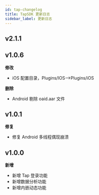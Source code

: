 ```yaml
---
id: tap-changelog
title: TapSDK 更新日志
sidebar_label: 更新日志
---
```

## v2.1.1



## v1.0.6
**修改**
- iOS 配置目录，Plugins/IOS-->Plugins/iOS  

**删除**
- Android 剔除 oaid.aar 文件

## v1.0.1
**修复**
- 修复 Android 多线程偶现崩溃

## v1.0.0  
**新增**
- 新增 Tap 登录功能
- 新增数据分析功能
- 新增内嵌动态功能
